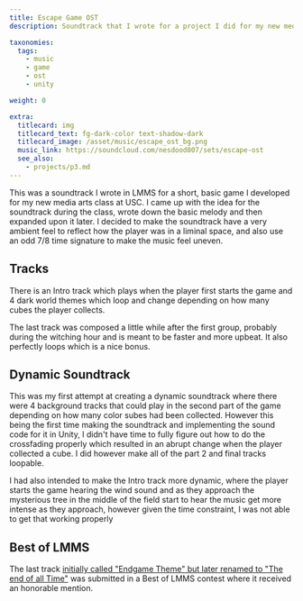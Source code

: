 ```yaml
---
title: Escape Game OST
description: Soundtrack that I wrote for a project I did for my new media arts class in college

taxonomies:
  tags:
    - music
    - game
    - ost
    - unity

weight: 0

extra:
  titlecard: img
  titlecard_text: fg-dark-color text-shadow-dark
  titlecard_image: /asset/music/escape_ost_bg.png
  music_link: https://soundcloud.com/nesdood007/sets/escape-ost
  see_also:
    - projects/p3.md
---
```


This was a soundtrack I wrote in LMMS for a short, basic game I developed for my new media arts class at USC. I came up with the idea for the soundtrack during the class, wrote down the basic melody and then expanded upon it later. I decided to make the soundtrack have a very ambient feel to reflect how the player was in a liminal space, and also use an odd 7/8 time signature to make the music feel uneven.

## Tracks

There is an Intro track which plays when the player first starts the game and 4 dark world themes which loop and change depending on how many cubes the player collects.

The last track was composed a little while after the first group, probably during the witching hour and is meant to be faster and more upbeat. It also perfectly loops which is a nice bonus.

## Dynamic Soundtrack

This was my first attempt at creating a dynamic soundtrack where there were 4 background tracks that could play in the second part of the game depending on how many color subes had been collected. However this being the first time making the soundtrack and implementing the sound code for it in Unity, I didn't have time to fully figure out how to do the crossfading properly which resulted in an abrupt change when the player collected a cube. I did however make all of the part 2 and final tracks loopable.

I had also intended to make the Intro track more dynamic, where the player starts the game hearing the wind sound and as they approach the mysterious tree in the middle of the field start to hear the music get more intense as they approach, however given the time constraint, I was not able to get that working properly

## Best of LMMS 

The last track [initially called "Endgame Theme" but later renamed to "The end of all Time"](https://soundcloud.com/nesdood007/endgame-theme?in=nesdood007/sets/escape-ost) was submitted in a Best of LMMS contest where it received an honorable mention.
